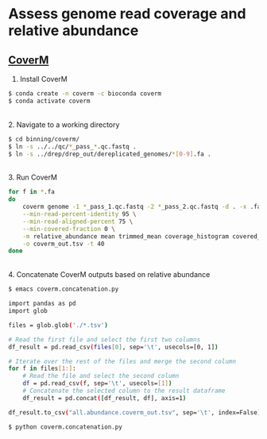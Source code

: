 # Assess genome read coverage and relative abundance

## [CoverM](https://github.com/wwood/CoverM)

1. Install CoverM

```bash
$ conda create -n coverm -c bioconda coverm
$ conda activate coverm
```

\
2. Navigate to a working directory

```bash
$ cd binning/coverm/
$ ln -s ../../qc/*_pass_*.qc.fastq .
$ ln -s ../drep/drep_out/dereplicated_genomes/*[0-9].fa .
```

\
3. Run CoverM

```bash
for f in *.fa
do
	coverm genome -1 *_pass_1.qc.fastq -2 *_pass_2.qc.fastq -d . -x .fa \
	--min-read-percent-identity 95 \
	--min-read-aligned-percent 75 \
	--min-covered-fraction 0 \
	-m relative_abundance mean trimmed_mean coverage_histogram covered_bases variance length count reads_per_base rpkm \
	-o coverm_out.tsv -t 40
done
```

\
4. Concatenate CoverM outputs based on relative abundance

```bash
$ emacs coverm.concatenation.py

import pandas as pd
import glob

files = glob.glob('./*.tsv')

# Read the first file and select the first two columns
df_result = pd.read_csv(files[0], sep='\t', usecols=[0, 1])

# Iterate over the rest of the files and merge the second column
for f in files[1:]:
    # Read the file and select the second column
    df = pd.read_csv(f, sep='\t', usecols=[1])
    # Concatenate the selected column to the result dataframe
    df_result = pd.concat([df_result, df], axis=1)

df_result.to_csv("all.abundance.coverm_out.tsv", sep='\t', index=False)

$ python coverm.concatenation.py
```
